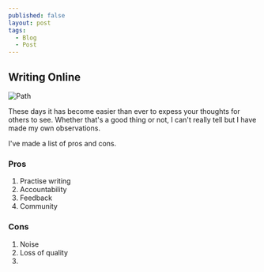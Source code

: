 ```yaml
---
published: false
layout: post
tags: 
  - Blog
  - Post
---
```

## Writing Online


![Path]({{site.baseurl}}/assets/images/path.jpg)


These days it has become easier than ever to expess your thoughts for others to see. Whether that's a good thing or not, I can't really tell but I have made my own observations.

I've made a list of pros and cons.

### Pros

1. Practise writing
2. Accountability
3. Feedback
4. Community

### Cons

1. Noise
2. Loss of quality
3. 




